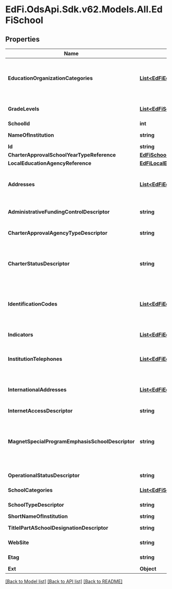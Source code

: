 # EdFi.OdsApi.Sdk.v62.Models.All.EdFiSchool

## Properties

Name | Type | Description | Notes
------------ | ------------- | ------------- | -------------
**EducationOrganizationCategories** | [**List&lt;EdFiEducationOrganizationCategory&gt;**](EdFiEducationOrganizationCategory.md) | An unordered collection of educationOrganizationCategories. The classification of the education agency within the geographic boundaries of a state according to the level of administrative and operational control granted by the state. | 
**GradeLevels** | [**List&lt;EdFiSchoolGradeLevel&gt;**](EdFiSchoolGradeLevel.md) | An unordered collection of schoolGradeLevels. The grade levels served at the school. | 
**SchoolId** | **int** | The identifier assigned to a school. | 
**NameOfInstitution** | **string** | The full, legally accepted name of the institution. | 
**Id** | **string** |  | [optional] 
**CharterApprovalSchoolYearTypeReference** | [**EdFiSchoolYearTypeReference**](EdFiSchoolYearTypeReference.md) |  | [optional] 
**LocalEducationAgencyReference** | [**EdFiLocalEducationAgencyReference**](EdFiLocalEducationAgencyReference.md) |  | [optional] 
**Addresses** | [**List&lt;EdFiEducationOrganizationAddress&gt;**](EdFiEducationOrganizationAddress.md) | An unordered collection of educationOrganizationAddresses. The set of elements that describes an address for the education entity, including the street address, city, state, ZIP code, and ZIP code + 4. | [optional] 
**AdministrativeFundingControlDescriptor** | **string** | The type of education institution as classified by its funding source, for example public or private. | [optional] 
**CharterApprovalAgencyTypeDescriptor** | **string** | The type of agency that approved the establishment or continuation of a charter school. | [optional] 
**CharterStatusDescriptor** | **string** | A school or agency providing free public elementary or secondary education to eligible students under a specific charter granted by the state legislature or other appropriate authority and designated by such authority to be a charter school. | [optional] 
**IdentificationCodes** | [**List&lt;EdFiEducationOrganizationIdentificationCode&gt;**](EdFiEducationOrganizationIdentificationCode.md) | An unordered collection of educationOrganizationIdentificationCodes. A unique number or alphanumeric code assigned to an education organization by a school, school system, a state, or other agency or entity. | [optional] 
**Indicators** | [**List&lt;EdFiEducationOrganizationIndicator&gt;**](EdFiEducationOrganizationIndicator.md) | An unordered collection of educationOrganizationIndicators. An indicator or metric of an education organization. | [optional] 
**InstitutionTelephones** | [**List&lt;EdFiEducationOrganizationInstitutionTelephone&gt;**](EdFiEducationOrganizationInstitutionTelephone.md) | An unordered collection of educationOrganizationInstitutionTelephones. The 10-digit telephone number, including the area code, for the education entity. | [optional] 
**InternationalAddresses** | [**List&lt;EdFiEducationOrganizationInternationalAddress&gt;**](EdFiEducationOrganizationInternationalAddress.md) | An unordered collection of educationOrganizationInternationalAddresses. The set of elements that describes the international physical location of the education entity. | [optional] 
**InternetAccessDescriptor** | **string** | The type of Internet access available. | [optional] 
**MagnetSpecialProgramEmphasisSchoolDescriptor** | **string** | A school that has been designed: 1) to attract students of different racial/ethnic backgrounds for the purpose of reducing, preventing, or eliminating racial isolation; and/or 2) to provide an academic or social focus on a particular theme (e.g., science/math, performing arts, gifted/talented, or foreign language). | [optional] 
**OperationalStatusDescriptor** | **string** | The current operational status of the education organization (e.g., active, inactive). | [optional] 
**SchoolCategories** | [**List&lt;EdFiSchoolCategory&gt;**](EdFiSchoolCategory.md) | An unordered collection of schoolCategories. The one or more categories of school. | [optional] 
**SchoolTypeDescriptor** | **string** | The type of education institution as classified by its primary focus. | [optional] 
**ShortNameOfInstitution** | **string** | A short name for the institution. | [optional] 
**TitleIPartASchoolDesignationDescriptor** | **string** | Denotes the Title I Part A designation for the school. | [optional] 
**WebSite** | **string** | The public web site address (URL) for the education organization. | [optional] 
**Etag** | **string** | A unique system-generated value that identifies the version of the resource. | [optional] 
**Ext** | **Object** | Extensions to the School entity. | [optional] 

[[Back to Model list]](../../README.md#documentation-for-models) [[Back to API list]](../../README.md#documentation-for-api-endpoints) [[Back to README]](../../README.md)

